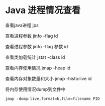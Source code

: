 # Java 进程情况查看
查看java进程
jps

查看进程参数
jinfo -flag id

查看进程参数
jinfo -flag 参数 id

查看类加载统计
jstat -class id

查看内存使用情况
jmap -heap id

查看内存对象数量和大小
jmap -histo:live id

将内存使用情况dump到文件中

`jmap -dump:live,format=b,file=filename PID `

